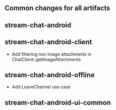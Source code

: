 ## Common changes for all artifacts

## stream-chat-android

## stream-chat-android-client
- Add filtering non image attachments in ChatClient::getImageAttachments

## stream-chat-android-offline
- Add LeaveChannel use case

## stream-chat-android-ui-common
